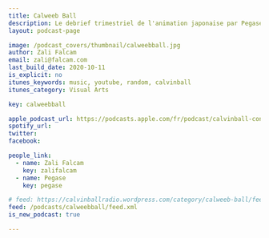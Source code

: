 ```yaml
---
title: Calweeb Ball
description: Le debrief trimestriel de l'animation japonaise par Pegase et Zali.
layout: podcast-page

image: /podcast_covers/thumbnail/calweebball.jpg
author: Zali Falcam
email: zali@falcam.com
last_build_date: 2020-10-11
is_explicit: no
itunes_keywords: music, youtube, random, calvinball
itunes_category: Visual Arts

key: calweebball

apple_podcast_url: https://podcasts.apple.com/fr/podcast/calvinball-consortium-calweeb-ball/id1434512343
spotify_url: 
twitter:
facebook:

people_link: 
  - name: Zali Falcam
    key: zalifalcam
  - name: Pegase
    key: pegase

# feed: https://calvinballradio.wordpress.com/category/calweeb-ball/feed
feed: /podcasts/calweebball/feed.xml
is_new_podcast: true

---
```


<Podcast/>

<!-- #### [Retrouvez pour l'instant tous les épisodes de Calweeb Ball sur le blog Wordpress de Calvinball](https://calvinballradio.wordpress.com/category/calweeb-ball/) -->
